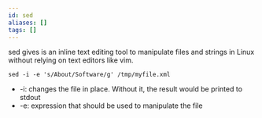 ```yaml
---
id: sed
aliases: []
tags: []
---
```


sed gives is an inline text editing tool to manipulate files and strings in Linux without relying on text editors like vim.
```
sed -i -e 's/About/Software/g' /tmp/myfile.xml
```
- -i: changes the file in place. Without it, the result would be printed to stdout
- -e: expression that should be used to manipulate the file

